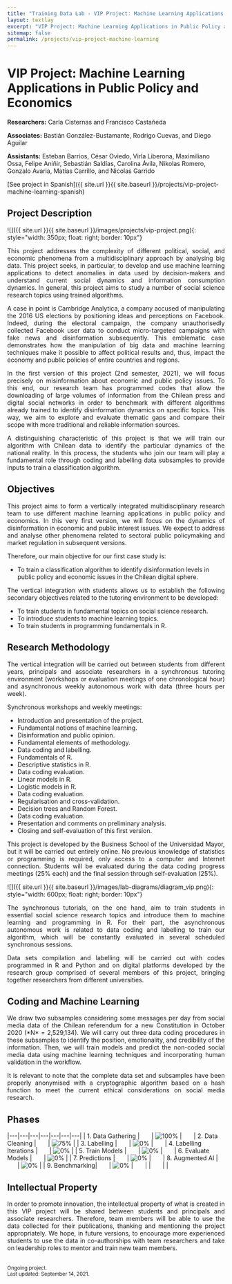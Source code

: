 ```yaml
---
title: "Training Data Lab - VIP Project: Machine Learning Applications in Public Policy and Economics"
layout: textlay
excerpt: "VIP Project: Machine Learning Applications in Public Policy and Economics"
sitemap: false
permalink: /projects/vip-project-machine-learning
---
```


# VIP Project: Machine Learning Applications in Public Policy and Economics

**Researchers:** Carla Cisternas and Francisco Castañeda

**Associates:** Bastián González-Bustamante, Rodrigo Cuevas, and Diego Aguilar

**Assistants:** Esteban Barrios, César Oviedo, Virla Liberona, Maximiliano Ossa, Felipe Aniñir, Sebastián Saldías, Carolina Ávila, Nikolas Romero, Gonzalo Avaria, Matías Carrillo, and Nicolas Garrido

[See project in Spanish]({{ site.url }}{{ site.baseurl }}/projects/vip-project-machine-learning-spanish) 

## Project Description

![]({{ site.url }}{{ site.baseurl }}/images/projects/vip-project.png){: style="width: 350px; float: right; border: 10px"}

<p align="justify">This project addresses the complexity of different political, social, and economic phenomena from a multidisciplinary approach by analysing big data. This project seeks, in particular, to develop and use machine learning applications to detect anomalies in data used by decision-makers and understand current social dynamics and information consumption dynamics.  In general, this project aims to study a number of social science research topics using trained algorithms.</p>

<p align="justify">A case in point is Cambridge Analytica, a company accused of manipulating the 2016 US elections by positioning ideas and perceptions on Facebook. Indeed, during the electoral campaign, the company unauthorisedly collected Facebook user data to conduct micro-targeted campaigns with fake news and disinformation subsequently. This emblematic case demonstrates how the manipulation of big data and machine learning techniques make it possible to affect political results and, thus, impact the economy and public policies of entire countries and regions.</p>

<p align="justify">In the first version of this project (2nd semester, 2021), we will focus precisely on misinformation about economic and public policy issues. To this end, our research team has programmed codes that allow the downloading of large volumes of information from the Chilean press and digital social networks in order to benchmark with different algorithms already trained to identify disinformation dynamics on specific topics. This way, we aim to explore and evaluate thematic gaps and compare their scope with more traditional and reliable information sources.</p>

<p align="justify">A distinguishing characteristic of this project is that we will train our algorithm with Chilean data to identify the particular dynamics of the national reality. In this process, the students who join our team will play a fundamental role through coding and labelling data subsamples to provide inputs to train a classification algorithm.</p>

## Objectives

<p align="justify">This project aims to form a vertically integrated multidisciplinary research team to use different machine learning applications in public policy and economics. In this very first version, we will focus on the dynamics of disinformation in economic and public interest issues. We expect to address and analyse other phenomena related to sectoral public policymaking and market regulation in subsequent versions.</p>

<p align="justify">Therefore, our main objective for our first case study is:</p>

<ul>
<li>To train a classification algorithm to identify disinformation levels in public policy and economic issues in the Chilean digital sphere.</li>
</ul>

<p align="justify">The vertical integration with students allows us to establish the following secondary objectives related to the tutoring environment to be developed:</p>

<ul>
<li>To train students in fundamental topics on social science research.</li>
<li>To introduce students to machine learning topics.</li>
<li>To train students in programming fundamentals in R.</li>
</ul>

## Research Methodology

<p align="justify">The vertical integration will be carried out between students from different years, principals and associate researchers in a synchronous tutoring environment (workshops or evaluation meetings of one chronological hour) and asynchronous weekly autonomous work with data (three hours per week).</p>

<p align="justify">Synchronous workshops and weekly meetings:</p>

<ul>
<li>Introduction and presentation of the project.</li>
<li>Fundamental notions of machine learning.</li>
<li>Disinformation and public opinion.</li>
<li>Fundamental elements of methodology.</li>
<li>Data coding and labelling.</li>
<li>Fundamentals of R.</li>
<li>Descriptive statistics in R.</li>
<li>Data coding evaluation.</li>
<li>Linear models in R.</li>
<li>Logistic models in R.</li>
<li>Data coding evaluation.</li>
<li>Regularisation and cross-validation.</li>
<li>Decision trees and Random Forest.</li>
<li>Data coding evaluation.</li>
<li>Presentation and comments on preliminary analysis.</li>
<li>Closing and self-evaluation of this first version.</li>
</ul>

<p align="justify">This project is developed by the Business School of the Universidad Mayor, but it will be carried out entirely online. No previous knowledge of statistics or programming is required, only access to a computer and Internet connection. Students will be evaluated during the data coding progress meetings (25% each) and the final session through self-evaluation (25%).</p>

![]({{ site.url }}{{ site.baseurl }}/images/lab-diagrams/diagram_vip.png){: style="width: 600px; float: right; border: 10px"}

<p align="justify">The synchronous tutorials, on the one hand, aim to train students in essential social science research topics and introduce them to machine learning and programming in R. For their part, the asynchronous autonomous work is related to data coding and labelling to train our algorithm, which will be constantly evaluated in several scheduled synchronous sessions.</p>

<p align="justify">Data sets compilation and labelling will be carried out with codes programmed in R and Python and on digital platforms developed by the research group comprised of several members of this project, bringing together researchers from different universities.</p>

## Coding and Machine Learning

<p align="justify">We draw two subsamples considering some messages per day from social media data of the Chilean referendum for a new Constitution in October 2020 (*N* = 2,529,134). We will carry out three data coding procedures in these subsamples to identify the position, emotionality, and credibility of the information. Then, we will train models and predict the non-coded social media data using machine learning techniques and incorporating human validation in the workflow.</p>

<p align="justify">It is relevant to note that the complete data set and subsamples have been properly anonymised with a cryptographic algorithm based on a hash function to meet the current ethical considerations on social media research.</p>

## Phases

|---|---|---|---|---|---|---|
| 1. Data Gathering | &nbsp;&nbsp;&nbsp;&nbsp;&nbsp; | ![100%](https://progress-bar.dev/100) | &nbsp;&nbsp;&nbsp;&nbsp;&nbsp; | 2. Data Cleaning | &nbsp;&nbsp;&nbsp;&nbsp;&nbsp; | ![75%](https://progress-bar.dev/75) |
| 3. Labelling | &nbsp;&nbsp;&nbsp;&nbsp;&nbsp; | ![0%](https://progress-bar.dev/0) | &nbsp;&nbsp;&nbsp;&nbsp;&nbsp; | 4. Labelling Iterations | &nbsp;&nbsp;&nbsp;&nbsp;&nbsp; | ![0%](https://progress-bar.dev/0) |
| 5. Train Models | &nbsp;&nbsp;&nbsp;&nbsp;&nbsp; | ![0%](https://progress-bar.dev/0) | &nbsp;&nbsp;&nbsp;&nbsp;&nbsp; | 6. Evaluate Models | &nbsp;&nbsp;&nbsp;&nbsp;&nbsp; | ![0%](https://progress-bar.dev/0) |
| 7. Predictions | &nbsp;&nbsp;&nbsp;&nbsp;&nbsp; | ![0%](https://progress-bar.dev/0) | &nbsp;&nbsp;&nbsp;&nbsp;&nbsp; | 8. Augmented AI | &nbsp;&nbsp;&nbsp;&nbsp;&nbsp; | ![0%](https://progress-bar.dev/0) |
| 9. Benchmarking| &nbsp;&nbsp;&nbsp;&nbsp;&nbsp; | ![0%](https://progress-bar.dev/0) | &nbsp;&nbsp;&nbsp;&nbsp;&nbsp; | | &nbsp;&nbsp;&nbsp;&nbsp;&nbsp; | |

## Intellectual Property

<p align="justify">In order to promote innovation, the intellectual property of what is created in this VIP project will be shared between students and principals and associate researchers. Therefore, team members will be able to use the data collected for their publications, thanking and mentioning the project appropriately. We hope, in future versions, to encourage more experienced students to use the data in co-authorships with team researchers and take on leadership roles to mentor and train new team members.</p>
<br />
<small>Ongoing project.</small><br />
<small>Last updated: September 14, 2021.</small>